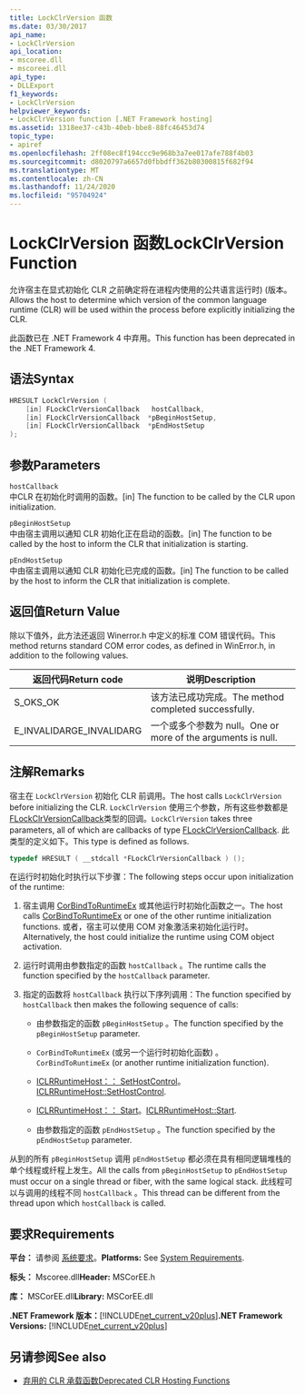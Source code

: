 ```yaml
---
title: LockClrVersion 函数
ms.date: 03/30/2017
api_name:
- LockClrVersion
api_location:
- mscoree.dll
- mscoreei.dll
api_type:
- DLLExport
f1_keywords:
- LockClrVersion
helpviewer_keywords:
- LockClrVersion function [.NET Framework hosting]
ms.assetid: 1318ee37-c43b-40eb-bbe8-88fc46453d74
topic_type:
- apiref
ms.openlocfilehash: 2ff08ec8f194ccc9e968b3a7ee017afe788f4b03
ms.sourcegitcommit: d8020797a6657d0fbbdff362b80300815f682f94
ms.translationtype: MT
ms.contentlocale: zh-CN
ms.lasthandoff: 11/24/2020
ms.locfileid: "95704924"
---
```

# <a name="lockclrversion-function"></a><span data-ttu-id="cc3b0-102">LockClrVersion 函数</span><span class="sxs-lookup"><span data-stu-id="cc3b0-102">LockClrVersion Function</span></span>

<span data-ttu-id="cc3b0-103">允许宿主在显式初始化 CLR 之前确定将在进程内使用的公共语言运行时)  (版本。</span><span class="sxs-lookup"><span data-stu-id="cc3b0-103">Allows the host to determine which version of the common language runtime (CLR) will be used within the process before explicitly initializing the CLR.</span></span>  
  
 <span data-ttu-id="cc3b0-104">此函数已在 .NET Framework 4 中弃用。</span><span class="sxs-lookup"><span data-stu-id="cc3b0-104">This function has been deprecated in the .NET Framework 4.</span></span>  
  
## <a name="syntax"></a><span data-ttu-id="cc3b0-105">语法</span><span class="sxs-lookup"><span data-stu-id="cc3b0-105">Syntax</span></span>  
  
```cpp  
HRESULT LockClrVersion (  
    [in] FLockClrVersionCallback   hostCallback,  
    [in] FLockClrVersionCallback  *pBeginHostSetup,  
    [in] FLockClrVersionCallback  *pEndHostSetup  
);  
```  
  
## <a name="parameters"></a><span data-ttu-id="cc3b0-106">参数</span><span class="sxs-lookup"><span data-stu-id="cc3b0-106">Parameters</span></span>  

 `hostCallback`  
 <span data-ttu-id="cc3b0-107">中CLR 在初始化时调用的函数。</span><span class="sxs-lookup"><span data-stu-id="cc3b0-107">[in] The function to be called by the CLR upon initialization.</span></span>  
  
 `pBeginHostSetup`  
 <span data-ttu-id="cc3b0-108">中由宿主调用以通知 CLR 初始化正在启动的函数。</span><span class="sxs-lookup"><span data-stu-id="cc3b0-108">[in] The function to be called by the host to inform the CLR that initialization is starting.</span></span>  
  
 `pEndHostSetup`  
 <span data-ttu-id="cc3b0-109">中由宿主调用以通知 CLR 初始化已完成的函数。</span><span class="sxs-lookup"><span data-stu-id="cc3b0-109">[in] The function to be called by the host to inform the CLR that initialization is complete.</span></span>  
  
## <a name="return-value"></a><span data-ttu-id="cc3b0-110">返回值</span><span class="sxs-lookup"><span data-stu-id="cc3b0-110">Return Value</span></span>  

 <span data-ttu-id="cc3b0-111">除以下值外，此方法还返回 Winerror.h 中定义的标准 COM 错误代码。</span><span class="sxs-lookup"><span data-stu-id="cc3b0-111">This method returns standard COM error codes, as defined in WinError.h, in addition to the following values.</span></span>  
  
|<span data-ttu-id="cc3b0-112">返回代码</span><span class="sxs-lookup"><span data-stu-id="cc3b0-112">Return code</span></span>|<span data-ttu-id="cc3b0-113">说明</span><span class="sxs-lookup"><span data-stu-id="cc3b0-113">Description</span></span>|  
|-----------------|-----------------|  
|<span data-ttu-id="cc3b0-114">S_OK</span><span class="sxs-lookup"><span data-stu-id="cc3b0-114">S_OK</span></span>|<span data-ttu-id="cc3b0-115">该方法已成功完成。</span><span class="sxs-lookup"><span data-stu-id="cc3b0-115">The method completed successfully.</span></span>|  
|<span data-ttu-id="cc3b0-116">E_INVALIDARG</span><span class="sxs-lookup"><span data-stu-id="cc3b0-116">E_INVALIDARG</span></span>|<span data-ttu-id="cc3b0-117">一个或多个参数为 null。</span><span class="sxs-lookup"><span data-stu-id="cc3b0-117">One or more of the arguments is null.</span></span>|  
  
## <a name="remarks"></a><span data-ttu-id="cc3b0-118">注解</span><span class="sxs-lookup"><span data-stu-id="cc3b0-118">Remarks</span></span>  

 <span data-ttu-id="cc3b0-119">宿主在 `LockClrVersion` 初始化 CLR 前调用。</span><span class="sxs-lookup"><span data-stu-id="cc3b0-119">The host calls `LockClrVersion` before initializing the CLR.</span></span> <span data-ttu-id="cc3b0-120">`LockClrVersion` 使用三个参数，所有这些参数都是 [FLockClrVersionCallback](flockclrversioncallback-function-pointer.md)类型的回调。</span><span class="sxs-lookup"><span data-stu-id="cc3b0-120">`LockClrVersion` takes three parameters, all of which are callbacks of type [FLockClrVersionCallback](flockclrversioncallback-function-pointer.md).</span></span> <span data-ttu-id="cc3b0-121">此类型的定义如下。</span><span class="sxs-lookup"><span data-stu-id="cc3b0-121">This type is defined as follows.</span></span>  
  
```cpp  
typedef HRESULT ( __stdcall *FLockClrVersionCallback ) ();  
```  
  
 <span data-ttu-id="cc3b0-122">在运行时初始化时执行以下步骤：</span><span class="sxs-lookup"><span data-stu-id="cc3b0-122">The following steps occur upon initialization of the runtime:</span></span>  
  
1. <span data-ttu-id="cc3b0-123">宿主调用 [CorBindToRuntimeEx](corbindtoruntimeex-function.md) 或其他运行时初始化函数之一。</span><span class="sxs-lookup"><span data-stu-id="cc3b0-123">The host calls [CorBindToRuntimeEx](corbindtoruntimeex-function.md) or one of the other runtime initialization functions.</span></span> <span data-ttu-id="cc3b0-124">或者，宿主可以使用 COM 对象激活来初始化运行时。</span><span class="sxs-lookup"><span data-stu-id="cc3b0-124">Alternatively, the host could initialize the runtime using COM object activation.</span></span>  
  
2. <span data-ttu-id="cc3b0-125">运行时调用由参数指定的函数 `hostCallback` 。</span><span class="sxs-lookup"><span data-stu-id="cc3b0-125">The runtime calls the function specified by the `hostCallback` parameter.</span></span>  
  
3. <span data-ttu-id="cc3b0-126">指定的函数将 `hostCallback` 执行以下序列调用：</span><span class="sxs-lookup"><span data-stu-id="cc3b0-126">The function specified by `hostCallback` then makes the following sequence of calls:</span></span>  
  
    - <span data-ttu-id="cc3b0-127">由参数指定的函数 `pBeginHostSetup` 。</span><span class="sxs-lookup"><span data-stu-id="cc3b0-127">The function specified by the `pBeginHostSetup` parameter.</span></span>  
  
    - <span data-ttu-id="cc3b0-128">`CorBindToRuntimeEx` (或另一个运行时初始化函数) 。</span><span class="sxs-lookup"><span data-stu-id="cc3b0-128">`CorBindToRuntimeEx` (or another runtime initialization function).</span></span>  
  
    - <span data-ttu-id="cc3b0-129">[ICLRRuntimeHost：： SetHostControl](iclrruntimehost-sethostcontrol-method.md)。</span><span class="sxs-lookup"><span data-stu-id="cc3b0-129">[ICLRRuntimeHost::SetHostControl](iclrruntimehost-sethostcontrol-method.md).</span></span>  
  
    - <span data-ttu-id="cc3b0-130">[ICLRRuntimeHost：： Start](iclrruntimehost-start-method.md)。</span><span class="sxs-lookup"><span data-stu-id="cc3b0-130">[ICLRRuntimeHost::Start](iclrruntimehost-start-method.md).</span></span>  
  
    - <span data-ttu-id="cc3b0-131">由参数指定的函数 `pEndHostSetup` 。</span><span class="sxs-lookup"><span data-stu-id="cc3b0-131">The function specified by the `pEndHostSetup` parameter.</span></span>  
  
 <span data-ttu-id="cc3b0-132">从到的所有 `pBeginHostSetup` 调用 `pEndHostSetup` 都必须在具有相同逻辑堆栈的单个线程或纤程上发生。</span><span class="sxs-lookup"><span data-stu-id="cc3b0-132">All the calls from `pBeginHostSetup` to `pEndHostSetup` must occur on a single thread or fiber, with the same logical stack.</span></span> <span data-ttu-id="cc3b0-133">此线程可以与调用的线程不同 `hostCallback` 。</span><span class="sxs-lookup"><span data-stu-id="cc3b0-133">This thread can be different from the thread upon which `hostCallback` is called.</span></span>  
  
## <a name="requirements"></a><span data-ttu-id="cc3b0-134">要求</span><span class="sxs-lookup"><span data-stu-id="cc3b0-134">Requirements</span></span>  

 <span data-ttu-id="cc3b0-135">**平台：** 请参阅 [系统要求](../../get-started/system-requirements.md)。</span><span class="sxs-lookup"><span data-stu-id="cc3b0-135">**Platforms:** See [System Requirements](../../get-started/system-requirements.md).</span></span>  
  
 <span data-ttu-id="cc3b0-136">**标头：** Mscoree.dll</span><span class="sxs-lookup"><span data-stu-id="cc3b0-136">**Header:** MSCorEE.h</span></span>  
  
 <span data-ttu-id="cc3b0-137">**库：** MSCorEE.dll</span><span class="sxs-lookup"><span data-stu-id="cc3b0-137">**Library:** MSCorEE.dll</span></span>  
  
 <span data-ttu-id="cc3b0-138">**.NET Framework 版本：**[!INCLUDE[net_current_v20plus](../../../../includes/net-current-v20plus-md.md)]</span><span class="sxs-lookup"><span data-stu-id="cc3b0-138">**.NET Framework Versions:** [!INCLUDE[net_current_v20plus](../../../../includes/net-current-v20plus-md.md)]</span></span>  
  
## <a name="see-also"></a><span data-ttu-id="cc3b0-139">另请参阅</span><span class="sxs-lookup"><span data-stu-id="cc3b0-139">See also</span></span>

- [<span data-ttu-id="cc3b0-140">弃用的 CLR 承载函数</span><span class="sxs-lookup"><span data-stu-id="cc3b0-140">Deprecated CLR Hosting Functions</span></span>](deprecated-clr-hosting-functions.md)
